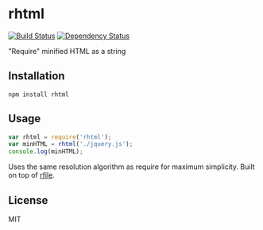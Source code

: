 # rhtml

[![Build Status](https://secure.travis-ci.org/yaru22/rhtml.png)](http://travis-ci.org/yaru22/rhtml)
[![Dependency Status](https://gemnasium.com/yaru22/rhtml.png)](https://gemnasium.com/yaru22/rhtml)

"Require" minified HTML as a string

## Installation

```
npm install rhtml
```

## Usage

```javascript
var rhtml = require('rhtml');
var minHTML = rhtml('./jquery.js');
console.log(minHTML);
```

Uses the same resolution algorithm as require for maximum simplicity.  Built on top of [rfile](https://github.com/ForbesLindesay/rfile).

## License

  MIT

